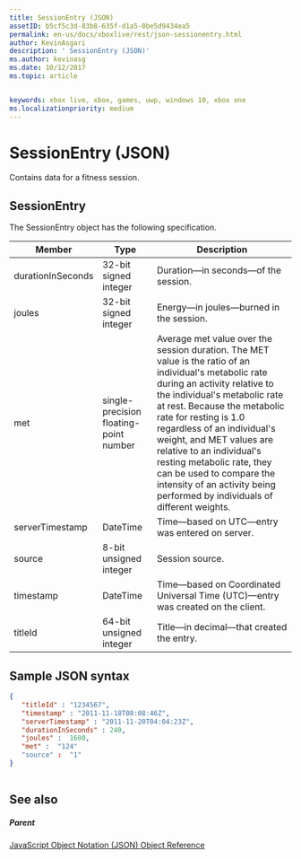 ```yaml
---
title: SessionEntry (JSON)
assetID: b5cf5c3d-83b8-635f-d1a5-0be5d9434ea5
permalink: en-us/docs/xboxlive/rest/json-sessionentry.html
author: KevinAsgari
description: ' SessionEntry (JSON)'
ms.author: kevinasg
ms.date: 10/12/2017
ms.topic: article


keywords: xbox live, xbox, games, uwp, windows 10, xbox one
ms.localizationpriority: medium
---
```



# SessionEntry (JSON)
Contains data for a fitness session. 
<a id="ID4EN"></a>

 
## SessionEntry
 
The SessionEntry object has the following specification.
 
| Member| Type| Description| 
| --- | --- | --- | 
| durationInSeconds| 32-bit signed integer | Duration—in seconds—of the session. | 
| joules| 32-bit signed integer | Energy—in joules—burned in the session. | 
| met| single-precision floating-point number| Average met value over the session duration. The MET value is the ratio of an individual's metabolic rate during an activity relative to the individual's metabolic rate at rest. Because the metabolic rate for resting is 1.0 regardless of an individual's weight, and MET values are relative to an individual's resting metabolic rate, they can be used to compare the intensity of an activity being performed by individuals of different weights.| 
| serverTimestamp| DateTime| Time—based on UTC—entry was entered on server. | 
| source| 8-bit unsigned integer| Session source.| 
| timestamp| DateTime| Time—based on Coordinated Universal Time (UTC)—entry was created on the client. | 
| titleId| 64-bit unsigned integer| Title—in decimal—that created the entry.| 
  
<a id="ID4EFE"></a>

 
## Sample JSON syntax
 

```json
{
   "titleId" : "1234567",
   "timestamp" : "2011-11-18T08:08:46Z",
   "serverTimestamp" : "2011-11-20T04:04:23Z",
   "durationInSeconds" : 240,
   "joules" :  1600,
   "met" :  "124"
   "source" :  "1"
}
    
```

  
<a id="ID4EOE"></a>

 
## See also
 
<a id="ID4EQE"></a>

 
##### Parent 

[JavaScript Object Notation (JSON) Object Reference](atoc-xboxlivews-reference-json.md)

   